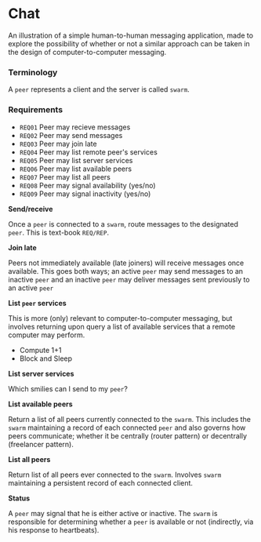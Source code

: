 # Chat

An illustration of a simple human-to-human messaging application, made to explore the possibility of whether or not a similar approach can be taken in the design of computer-to-computer messaging.

### Terminology

A `peer` represents a client and the server is called `swarm`.

### Requirements

* `REQ01` Peer may recieve messages
* `REQ02` Peer may send messages
* `REQ03` Peer may join late
* `REQ04` Peer may list remote peer's services
* `REQ05` Peer may list server services
* `REQ06` Peer may list available peers
* `REQ07` Peer may list all peers
* `REQ08` Peer may signal availability (yes/no)
* `REQ09` Peer may signal inactivity (yes/no)

**Send/receive**

Once a `peer` is connected to a `swarm`, route messages to the designated `peer`. This is text-book `REQ/REP`.

**Join late**

Peers not immediately available (late joiners) will receive messages once available. This goes both ways; an active `peer` may send messages to an inactive `peer` and an inactive `peer` may deliver messages sent previously to an active `peer`

**List `peer` services**

This is more (only) relevant to computer-to-computer messaging, but involves returning upon query a list of available services that a remote computer may perform.

* Compute 1+1
* Block and Sleep

**List server services**

Which smilies can I send to my `peer`?

**List available peers**

Return a list of all peers currently connected to the `swarm`. This includes the `swarm` maintaining a record of each connected `peer` and also governs how peers communicate; whether it be centrally (router pattern) or decentrally (freelancer pattern).

**List all peers**

Return list of all peers ever connected to the `swarm`. Involves `swarm` maintaining a persistent record of each connected client.

**Status**

A `peer` may signal that he is either active or inactive. The `swarm` is responsible for determining whether a `peer` is available or not (indirectly, via his response to heartbeats).